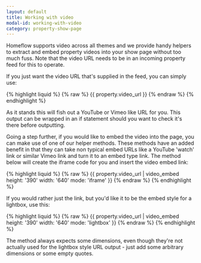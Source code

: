 ```yaml
---
layout: default
title: Working with video
modal-id: working-with-video
category: property-show-page
---
```

Homeflow supports video across all themes and we provide handy helpers to extract and embed property videos into your show page without too much fuss. Note that the video URL needs to be in an incoming property feed for this to operate.

If you just want the video URL that's supplied in the feed, you can simply use:

{% highlight liquid %}
{% raw %}
{{ property.video_url }}
{% endraw %}
{% endhighlight %}

As it stands this will fish out a YouTube or Vimeo like URL for you. This output can be wrapped in an if statement should you want to check it's there before outputting.

Going a step further, if you would like to embed the video into the page, you can make use of one of our helper methods. These methods have an added benefit in that they can take non typical embed URLs like a YouTube 'watch' link or similar Vimeo link and turn it to an embed type link. The method below will create the iframe code for you and insert the video embed link:

{% highlight liquid %}
{% raw %}
{{ property.video_url | video_embed height: '390' width: '640' mode: 'iframe' }}
{% endraw %}
{% endhighlight %}

If you would rather just the link, but you'd like it to be the embed style for a lightbox, use this:

{% highlight liquid %}
{% raw %}
{{ property.video_url | video_embed height: '390' width: '640' mode: 'lightbox' }}
{% endraw %}
{% endhighlight %}

The method always expects some dimensions, even though they're not actually used for the lightbox style URL output - just add some arbitrary dimensions or some empty quotes.